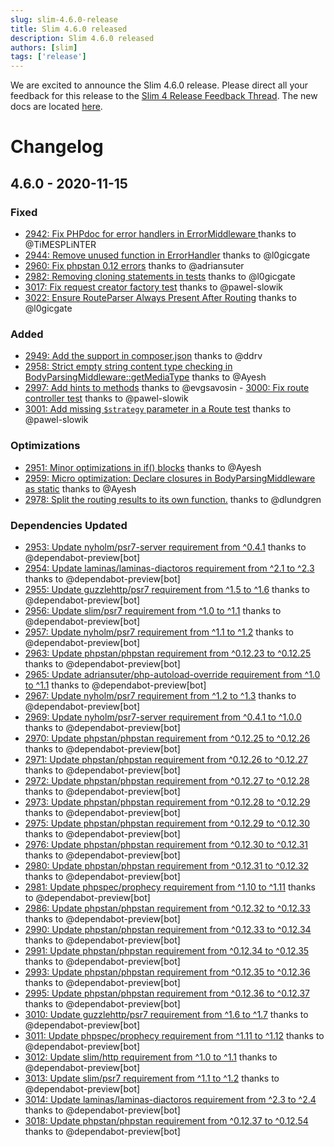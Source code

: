 ```yaml
---
slug: slim-4.6.0-release
title: Slim 4.6.0 released
description: Slim 4.6.0 released
authors: [slim]
tags: ['release']
---
```


We are excited to announce the Slim 4.6.0 release. Please direct all your feedback for this release to the [Slim 4 Release Feedback Thread](https://github.com/slimphp/Slim/issues/2770). The new docs are located [here](http://www.slimframework.com/docs/v4).


<!-- truncate -->


# Changelog

## 4.6.0 - 2020-11-15

### Fixed
- [2942: Fix PHPdoc for error handlers in ErrorMiddleware ](https://github.com/slimphp/Slim/pull/2942) thanks to @TiMESPLiNTER
- [2944: Remove unused function in ErrorHandler](https://github.com/slimphp/Slim/pull/2944) thanks to @l0gicgate
- [2960: Fix phpstan 0.12 errors](https://github.com/slimphp/Slim/pull/2960) thanks to @adriansuter
- [2982: Removing cloning statements in tests](https://github.com/slimphp/Slim/pull/2982) thanks to @l0gicgate
- [3017: Fix request creator factory test](https://github.com/slimphp/Slim/pull/3017) thanks to @pawel-slowik
- [3022: Ensure RouteParser Always Present After Routing](https://github.com/slimphp/Slim/pull/3022) thanks to @l0gicgate

### Added
- [2949: Add the support in composer.json](https://github.com/slimphp/Slim/pull/2949) thanks to @ddrv
- [2958: Strict empty string content type checking in BodyParsingMiddleware::getMediaType](https://github.com/slimphp/Slim/pull/2958) thanks to @Ayesh
- [2997: Add hints to methods](https://github.com/slimphp/Slim/pull/2997) thanks to @evgsavosin - [3000: Fix route controller test](https://github.com/slimphp/Slim/pull/3000) thanks to @pawel-slowik
- [3001: Add missing `$strategy` parameter in a Route test](https://github.com/slimphp/Slim/pull/3001) thanks to @pawel-slowik

### Optimizations
- [2951: Minor optimizations in if() blocks](https://github.com/slimphp/Slim/pull/2951) thanks to @Ayesh
- [2959: Micro optimization: Declare closures in BodyParsingMiddleware as static](https://github.com/slimphp/Slim/pull/2959) thanks to @Ayesh
- [2978: Split the routing results to its own function.](https://github.com/slimphp/Slim/pull/2978) thanks to @dlundgren

### Dependencies Updated
- [2953: Update nyholm/psr7-server requirement from ^0.4.1](https://github.com/slimphp/Slim/pull/2953) thanks to @dependabot-preview[bot]
- [2954: Update laminas/laminas-diactoros requirement from ^2.1 to ^2.3](https://github.com/slimphp/Slim/pull/2954) thanks to @dependabot-preview[bot]
- [2955: Update guzzlehttp/psr7 requirement from ^1.5 to ^1.6](https://github.com/slimphp/Slim/pull/2955) thanks to @dependabot-preview[bot]
- [2956: Update slim/psr7 requirement from ^1.0 to ^1.1](https://github.com/slimphp/Slim/pull/2956) thanks to @dependabot-preview[bot]
- [2957: Update nyholm/psr7 requirement from ^1.1 to ^1.2](https://github.com/slimphp/Slim/pull/2957) thanks to @dependabot-preview[bot]
- [2963: Update phpstan/phpstan requirement from ^0.12.23 to ^0.12.25](https://github.com/slimphp/Slim/pull/2963) thanks to @dependabot-preview[bot]
- [2965: Update adriansuter/php-autoload-override requirement from ^1.0 to ^1.1](https://github.com/slimphp/Slim/pull/2965) thanks to @dependabot-preview[bot]
- [2967: Update nyholm/psr7 requirement from ^1.2 to ^1.3](https://github.com/slimphp/Slim/pull/2967) thanks to @dependabot-preview[bot]
- [2969: Update nyholm/psr7-server requirement from ^0.4.1 to ^1.0.0](https://github.com/slimphp/Slim/pull/2969) thanks to @dependabot-preview[bot]
- [2970: Update phpstan/phpstan requirement from ^0.12.25 to ^0.12.26](https://github.com/slimphp/Slim/pull/2970) thanks to @dependabot-preview[bot]
- [2971: Update phpstan/phpstan requirement from ^0.12.26 to ^0.12.27](https://github.com/slimphp/Slim/pull/2971) thanks to @dependabot-preview[bot]
- [2972: Update phpstan/phpstan requirement from ^0.12.27 to ^0.12.28](https://github.com/slimphp/Slim/pull/2972) thanks to @dependabot-preview[bot]
- [2973: Update phpstan/phpstan requirement from ^0.12.28 to ^0.12.29](https://github.com/slimphp/Slim/pull/2973) thanks to @dependabot-preview[bot]
- [2975: Update phpstan/phpstan requirement from ^0.12.29 to ^0.12.30](https://github.com/slimphp/Slim/pull/2975) thanks to @dependabot-preview[bot]
- [2976: Update phpstan/phpstan requirement from ^0.12.30 to ^0.12.31](https://github.com/slimphp/Slim/pull/2976) thanks to @dependabot-preview[bot]
- [2980: Update phpstan/phpstan requirement from ^0.12.31 to ^0.12.32](https://github.com/slimphp/Slim/pull/2980) thanks to @dependabot-preview[bot]
- [2981: Update phpspec/prophecy requirement from ^1.10 to ^1.11](https://github.com/slimphp/Slim/pull/2981) thanks to @dependabot-preview[bot]
- [2986: Update phpstan/phpstan requirement from ^0.12.32 to ^0.12.33](https://github.com/slimphp/Slim/pull/2986) thanks to @dependabot-preview[bot]
- [2990: Update phpstan/phpstan requirement from ^0.12.33 to ^0.12.34](https://github.com/slimphp/Slim/pull/2990) thanks to @dependabot-preview[bot]
- [2991: Update phpstan/phpstan requirement from ^0.12.34 to ^0.12.35](https://github.com/slimphp/Slim/pull/2991) thanks to @dependabot-preview[bot]
- [2993: Update phpstan/phpstan requirement from ^0.12.35 to ^0.12.36](https://github.com/slimphp/Slim/pull/2993) thanks to @dependabot-preview[bot]
- [2995: Update phpstan/phpstan requirement from ^0.12.36 to ^0.12.37](https://github.com/slimphp/Slim/pull/2995) thanks to @dependabot-preview[bot]
- [3010: Update guzzlehttp/psr7 requirement from ^1.6 to ^1.7](https://github.com/slimphp/Slim/pull/3010) thanks to @dependabot-preview[bot]
- [3011: Update phpspec/prophecy requirement from ^1.11 to ^1.12](https://github.com/slimphp/Slim/pull/3011) thanks to @dependabot-preview[bot]
- [3012: Update slim/http requirement from ^1.0 to ^1.1](https://github.com/slimphp/Slim/pull/3012) thanks to @dependabot-preview[bot]
- [3013: Update slim/psr7 requirement from ^1.1 to ^1.2](https://github.com/slimphp/Slim/pull/3013) thanks to @dependabot-preview[bot]
- [3014: Update laminas/laminas-diactoros requirement from ^2.3 to ^2.4](https://github.com/slimphp/Slim/pull/3014) thanks to @dependabot-preview[bot]
- [3018: Update phpstan/phpstan requirement from ^0.12.37 to ^0.12.54](https://github.com/slimphp/Slim/pull/3018) thanks to @dependabot-preview[bot]